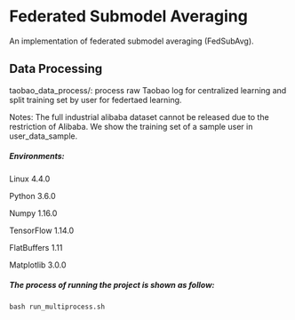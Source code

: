 # Federated Submodel Averaging
An implementation of federated submodel averaging (FedSubAvg).

## Data Processing
taobao_data_process/: process raw Taobao log for centralized learning and split training set by user for federtaed learning. 

Notes: The full industrial alibaba dataset cannot be released due to the restriction of Alibaba. We show the training set of a sample user in user_data_sample. 

##### Environments:

Linux  4.4.0

Python 3.6.0

Numpy 1.16.0

TensorFlow 1.14.0

FlatBuffers 1.11

Matplotlib 3.0.0

##### The process of running the project is shown as follow:

```shell
bash run_multiprocess.sh
```
